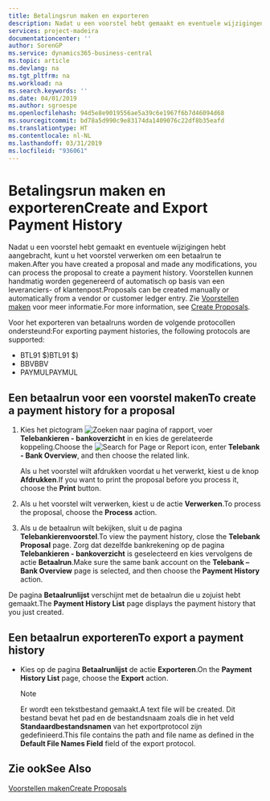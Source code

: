 ```yaml
---
title: Betalingsrun maken en exporteren
description: Nadat u een voorstel hebt gemaakt en eventuele wijzigingen hebt aangebracht, kunt u het voorstel verwerken om een betaalrun te maken. Voorstellen kunnen handmatig worden gegenereerd of automatisch op basis van een leveranciers- of klantenpost.
services: project-madeira
documentationcenter: ''
author: SorenGP
ms.service: dynamics365-business-central
ms.topic: article
ms.devlang: na
ms.tgt_pltfrm: na
ms.workload: na
ms.search.keywords: ''
ms.date: 04/01/2019
ms.author: sgroespe
ms.openlocfilehash: 94d5e8e9019556ae5a39c6e1967f6b7d46094d68
ms.sourcegitcommit: bd78a5d990c9e83174da1409076c22df8b35eafd
ms.translationtype: HT
ms.contentlocale: nl-NL
ms.lasthandoff: 03/31/2019
ms.locfileid: "936061"
---
```

# <a name="create-and-export-payment-history"></a><span data-ttu-id="6d9ce-104">Betalingsrun maken en exporteren</span><span class="sxs-lookup"><span data-stu-id="6d9ce-104">Create and Export Payment History</span></span>
<span data-ttu-id="6d9ce-105">Nadat u een voorstel hebt gemaakt en eventuele wijzigingen hebt aangebracht, kunt u het voorstel verwerken om een betaalrun te maken.</span><span class="sxs-lookup"><span data-stu-id="6d9ce-105">After you have created a proposal and made any modifications, you can process the proposal to create a payment history.</span></span> <span data-ttu-id="6d9ce-106">Voorstellen kunnen handmatig worden gegenereerd of automatisch op basis van een leveranciers- of klantenpost.</span><span class="sxs-lookup"><span data-stu-id="6d9ce-106">Proposals can be created manually or automatically from a vendor or customer ledger entry.</span></span> <span data-ttu-id="6d9ce-107">Zie [Voorstellen maken](how-to-create-proposals.md) voor meer informatie.</span><span class="sxs-lookup"><span data-stu-id="6d9ce-107">For more information, see [Create Proposals](how-to-create-proposals.md).</span></span>  

 <span data-ttu-id="6d9ce-108">Voor het exporteren van betaalruns worden de volgende protocollen ondersteund:</span><span class="sxs-lookup"><span data-stu-id="6d9ce-108">For exporting payment histories, the following protocols are supported:</span></span>  

- <span data-ttu-id="6d9ce-109">BTL91 $)</span><span class="sxs-lookup"><span data-stu-id="6d9ce-109">BTL91 $)</span></span>  
- <span data-ttu-id="6d9ce-110">BBV</span><span class="sxs-lookup"><span data-stu-id="6d9ce-110">BBV</span></span>  
- <span data-ttu-id="6d9ce-111">PAYMUL</span><span class="sxs-lookup"><span data-stu-id="6d9ce-111">PAYMUL</span></span>  

## <a name="to-create-a-payment-history-for-a-proposal"></a><span data-ttu-id="6d9ce-112">Een betaalrun voor een voorstel maken</span><span class="sxs-lookup"><span data-stu-id="6d9ce-112">To create a payment history for a proposal</span></span>  

1.  <span data-ttu-id="6d9ce-113">Kies het pictogram ![Zoeken naar pagina of rapport](../../media/ui-search/search_small.png "pictogram Zoeken naar pagina of rapport"), voer **Telebankieren - bankoverzicht** in en kies de gerelateerde koppeling.</span><span class="sxs-lookup"><span data-stu-id="6d9ce-113">Choose the ![Search for Page or Report](../../media/ui-search/search_small.png "Search for Page or Report icon") icon, enter **Telebank - Bank Overview**, and then choose the related link.</span></span>  

    <span data-ttu-id="6d9ce-114">Als u het voorstel wilt afdrukken voordat u het verwerkt, kiest u de knop **Afdrukken**.</span><span class="sxs-lookup"><span data-stu-id="6d9ce-114">If you want to print the proposal before you process it, choose the **Print** button.</span></span>  

2.  <span data-ttu-id="6d9ce-115">Als u het voorstel wilt verwerken, kiest u de actie **Verwerken**.</span><span class="sxs-lookup"><span data-stu-id="6d9ce-115">To process the proposal, choose the **Process** action.</span></span>  
3.  <span data-ttu-id="6d9ce-116">Als u de betaalrun wilt bekijken, sluit u de pagina **Telebankierenvoorstel**.</span><span class="sxs-lookup"><span data-stu-id="6d9ce-116">To view the payment history, close the **Telebank Proposal** page.</span></span> <span data-ttu-id="6d9ce-117">Zorg dat dezelfde bankrekening op de pagina **Telebankieren - bankoverzicht** is geselecteerd en kies vervolgens de actie **Betaalrun**.</span><span class="sxs-lookup"><span data-stu-id="6d9ce-117">Make sure the same bank account on the **Telebank – Bank Overview** page is selected, and then choose the **Payment History** action.</span></span>  

<span data-ttu-id="6d9ce-118">De pagina **Betaalrunlijst** verschijnt met de betaalrun die u zojuist hebt gemaakt.</span><span class="sxs-lookup"><span data-stu-id="6d9ce-118">The **Payment History List** page displays the payment history that you just created.</span></span>  

## <a name="to-export-a-payment-history"></a><span data-ttu-id="6d9ce-119">Een betaalrun exporteren</span><span class="sxs-lookup"><span data-stu-id="6d9ce-119">To export a payment history</span></span>  

- <span data-ttu-id="6d9ce-120">Kies op de pagina **Betaalrunlijst** de actie **Exporteren**.</span><span class="sxs-lookup"><span data-stu-id="6d9ce-120">On the **Payment History List** page, choose the **Export** action.</span></span>  

    > [!NOTE]  
    >  <span data-ttu-id="6d9ce-121">Er wordt een tekstbestand gemaakt.</span><span class="sxs-lookup"><span data-stu-id="6d9ce-121">A text file will be created.</span></span> <span data-ttu-id="6d9ce-122">Dit bestand bevat het pad en de bestandsnaam zoals die in het veld **Standaardbestandsnamen** van het exportprotocol zijn gedefinieerd.</span><span class="sxs-lookup"><span data-stu-id="6d9ce-122">This file contains the path and file name as defined in the **Default File Names Field** field of the export protocol.</span></span>  

## <a name="see-also"></a><span data-ttu-id="6d9ce-123">Zie ook</span><span class="sxs-lookup"><span data-stu-id="6d9ce-123">See Also</span></span>  
 [<span data-ttu-id="6d9ce-124">Voorstellen maken</span><span class="sxs-lookup"><span data-stu-id="6d9ce-124">Create Proposals</span></span>](how-to-create-proposals.md)
